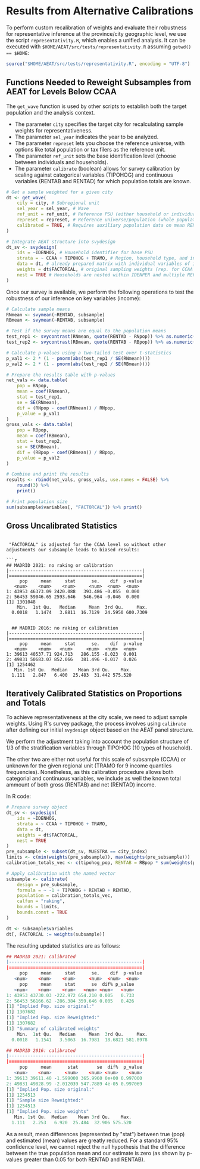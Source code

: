 # Results from Alternative Calibrations

To perform custom recalibration of weights and evaluate their robustness for representative inference at the province/city geographic level, we use the script `representativity.R`, which enables a unified analysis. It can be executed with `$HOME/AEAT/src/tests/representativity.R` assuming `getwd() == $HOME`:

```r
source("$HOME/AEAT/src/tests/representativity.R", encoding = "UTF-8")
```

## Functions Needed to Reweight Subsamples from AEAT for Levels Below CCAA

The `get_wave` function is used by other scripts to establish both the target population and the analysis context.

- The parameter `city` specifies the target city for recalculating sample weights for representativeness.
- The parameter `sel_year` indicates the year to be analyzed.
- The parameter `represet` lets you choose the reference universe, with options like total population or tax filers as the reference unit.
- The parameter `ref_unit` sets the base identification level (choose between individuals and households).
- The parameter `calibrate` (boolean) allows for survey calibration by scaling against categorical variables (TIPOHOG) and continuous variables (RENTAB and RENTAD) for which population totals are known.

```r
# Get a sample weighted for a given city
dt <- get_wave(
    city = city, # Subregional unit
    sel_year = sel_year, # Wave
    ref_unit = ref_unit, # Reference PSU (either household or individual)
    represet = represet, # Reference universe/population (whole population or tax payers)
    calibrated = TRUE, # Requires auxiliary population data on mean RENTAD for the chosen city
)

# Integrate AEAT structure into svydesign
dt_sv <- svydesign(
    ids = ~IDENHOG, # Household identifier for base PSU
    strata = ~ CCAA + TIPOHOG + TRAMO, # Region, household type, and income quantile
    data = dt, # already prepared matrix with individual variables of interest
    weights = dt$FACTORCAL, # original sampling weights (rep. for CCAA level)
    nest = TRUE # Households are nested within IDENPER and multiple REFCAT
)
```

Once our survey is available, we perform the following operations to test the robustness of our inference on key variables (income):

```r
# Calculate sample means
RNmean <- svymean(~RENTAD, subsample)
RBmean <- svymean(~RENTAB, subsample)

# Test if the survey means are equal to the population means
test_rep1 <- svycontrast(RNmean, quote(RENTAD - RNpop)) %>% as.numeric()
test_rep2 <- svycontrast(RBmean, quote(RENTAB - RBpop)) %>% as.numeric()

# Calculate p-values using a two-tailed test over t-statistics
p_val1 <- 2 * (1 - pnorm(abs(test_rep1 / SE(RNmean))))
p_val2 <- 2 * (1 - pnorm(abs(test_rep2 / SE(RBmean))))

# Prepare the results table with p-values
net_vals <- data.table(
    pop = RNpop,
    mean = coef(RNmean),
    stat = test_rep1,
    se = SE(RNmean),
    dif = (RNpop - coef(RNmean)) / RNpop,
    p_value = p_val1
)
gross_vals <- data.table(
    pop = RBpop,
    mean = coef(RBmean),
    stat = test_rep2,
    se = SE(RBmean),
    dif = (RBpop - coef(RBmean)) / RBpop,
    p_value = p_val2
)

# Combine and print the results
results <- rbind(net_vals, gross_vals, use.names = FALSE) %>%
    round(3) %>%
    print()

# Print population size
sum(subsample$variables[, "FACTORCAL"]) %>% print()
```

## Gross Uncalibrated Statistics

```

 "FACTORCAL" is adjusted for the CCAA level so without other adjustments our subsample leads to biased results:

```r
## MADRID 2021: no raking or calibration
|--------------------------------------------------|
|==================================================|
     pop     mean     stat      se.    dif  p-value
   <num>    <num>    <num>     <num>  <num>  <num>
1: 43953 46373.09 2420.088   393.486 -0.055  0.000
2: 56453 59046.65 2593.646   546.964 -0.046  0.000
[1] 1301048
    Min.  1st Qu.   Median     Mean  3rd Qu.     Max.
  0.0018   1.1474   3.8811  16.7129  24.5950 600.7309


  ## MADRID 2016: no raking or calibration
|--------------------------------------------------|
|==================================================|
     pop     mean     stat      se.    dif  p-value
   <num>    <num>   <num>     <num>  <num>  <num>
1: 39613 40537.71 924.713   286.155 -0.023  0.001
2: 49831 50683.07 852.066   381.496 -0.017  0.026
[1] 1254462
   Min. 1st Qu.  Median    Mean 3rd Qu.    Max.
  1.111   2.847   6.400  25.483  31.442 575.520
```

## Iteratively Calibrated Statistics on Proportions and Totals

To achieve representativeness at the city scale, we need to adjust sample weights. Using R's survey package, the process involves using `calibrate` after defining our initial `svydesign` object  based on the AEAT panel structure.

We perform the adjustment taking into account the population structure of 1/3 of the stratification variables through TIPOHOG (10 types of household).

The other two are either not useful for this scale of subsample (CCAA) or unknown for the given regional unit (TRAMO for 9 income quantiles frequencies). Nonetheless, as this calibration procedure allows both categorial and continuous variables, we include as well the known total ammount of both gross (RENTAB) and net (RENTAD) income.

In R code:

```r
# Prepare survey object
dt_sv <- svydesign(
    ids = ~IDENHOG,
    strata = ~ CCAA + TIPOHOG + TRAMO,
    data = dt,
    weights = dt$FACTORCAL,
    nest = TRUE
)
pre_subsample <- subset(dt_sv, MUESTRA == city_index)
limits <- c(min(weights(pre_subsample)), max(weights(pre_subsample)))
calibration_totals_vec <- c(tipohog_pop, RENTAB = RBpop * sum(weights(pre_subsample)), RENTAD = RNpop * sum(weights(pre_subsample)))

# Apply calibration with the named vector
subsample <- calibrate(
    design = pre_subsample,
    formula = ~ -1 + TIPOHOG + RENTAB + RENTAD,
    population = calibration_totals_vec,
    calfun = "raking",
    bounds = limits,
    bounds.const = TRUE
)

dt <- subsample$variables
dt[, FACTORCAL := weights(subsample)]
```

The resulting updated statistics are as follows:

```r
## MADRID 2021: calibrated
|--------------------------------------------------|
|==================================================|
     pop     mean     stat      se.    dif  p-value
   <num>    <num>    <num>     <num>  <num>  <num>
     pop     mean     stat      se  dif% p_value
   <num>    <num>    <num>   <num> <num>   <num>
1: 43953 43730.03 -222.972 654.210 0.005   0.733
2: 56453 56166.62 -286.384 359.646 0.005   0.426
[1] "Implied Pop. size original:"
[1] 1307682
[1] "Implied Pop. size Reweighted:"
[1] 1307682
[1] "Summary of calibrated weights"
    Min.  1st Qu.   Median     Mean  3rd Qu.     Max.
  0.0018   1.1541   3.5063  16.7981  18.6821 581.8978

## MADRID 2016: calibrated
|--------------------------------------------------|
|==================================================|
     pop     mean      stat       se  dif%  p_value
   <num>    <num>     <num>    <num> <num>    <num>
1: 39613 39611.40 -1.599000 365.9960 0e+00 0.997000
2: 49831 49828.99 -2.012039 547.7889 4e-05 0.997069
[1] "Implied Pop. size original:"
[1] 1254513
[1] "Sample size Reweighted:"
[1] 1254513
[1] "Implied Pop. size weights"
   Min. 1st Qu.  Median    Mean 3rd Qu.    Max.
  1.111   2.253   6.920  25.484  32.906 575.520
```

As a result, mean differences (represented by "stat") between true (pop) and estimated (mean) values  are greatly reduced. For a standard 95% confidence level, we cannot reject the null hypothesis that the difference between the true population mean and our estimate is zero (as shown by p-values greater than 0.05 for both RENTAD and RENTAB).
